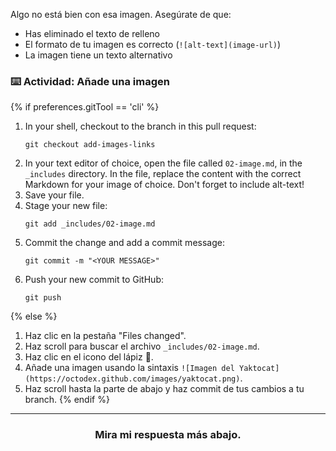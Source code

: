 Algo no está bien con esa imagen. Asegúrate de que:

- Has eliminado el texto de relleno
- El formato de tu imagen es correcto (`![alt-text](image-url)`)
- La imagen tiene un texto alternativo

### :keyboard: Actividad: Añade una imagen

{% if preferences.gitTool == 'cli' %}
1. In your shell, checkout to the branch in this pull request:
      ```shell
      git checkout add-images-links
      ```
1. In your text editor of choice, open the file called `02-image.md`, in the `_includes` directory. In the file, replace the content with the correct Markdown for your image of choice. Don't forget to include alt-text!
1. Save your file.
1. Stage your new file:
      ```shell
      git add _includes/02-image.md
      ```
1. Commit the change and add a commit message:
      ```shell
      git commit -m "<YOUR MESSAGE>"
      ```
1. Push your new commit to GitHub:
      ```shell
      git push
      ```
{% else %}
1. Haz clic en la pestaña "Files changed".
1. Haz scroll para buscar el archivo `_includes/02-image.md`.
1. Haz clic en el icono del lápiz :pencil:.
1. Añade una imagen usando la sintaxis `![Imagen del Yaktocat](https://octodex.github.com/images/yaktocat.png)`.
1. Haz scroll hasta la parte de abajo y haz commit de tus cambios a tu branch.
{% endif %}



<!-- If you would like assistance troubleshooting, create a post on the [GitHub Community]({{ communityBoard }}) board. You might also want to search for your issue to see if other people have resolved it in the past. -->

<hr>
<h3 align="center">Mira mi respuesta más abajo.</h3>
